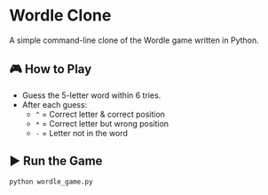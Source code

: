 # Wordle Clone

A simple command-line clone of the Wordle game written in Python.

## 🎮 How to Play

- Guess the 5-letter word within 6 tries.
- After each guess:
  - `^` = Correct letter & correct position
  - `*` = Correct letter but wrong position
  - `-` = Letter not in the word

## ▶️ Run the Game

```bash
python wordle_game.py
